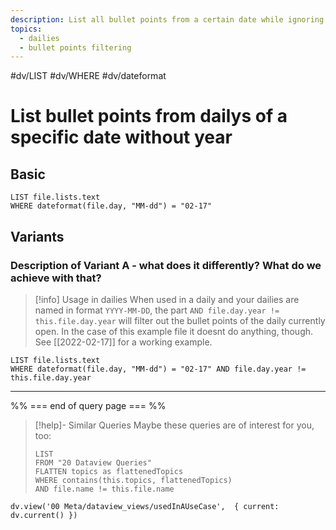```yaml
---
description: List all bullet points from a certain date while ignoring the year, i.e. for "today last year" retrospectives
topics:
  - dailies
  - bullet points filtering
---
```

 #dv/LIST #dv/WHERE #dv/dateformat

# List bullet points from dailys of a specific date without year

## Basic 

```dataview
LIST file.lists.text
WHERE dateformat(file.day, "MM-dd") = "02-17"
```

## Variants

### Description of Variant A - what does it differently? What do we achieve with that?

> [!info] Usage in dailies
> When used in a daily and your dailies are named in format `YYYY-MM-DD`, the part  `AND file.day.year != this.file.day.year` will filter out the bullet points of the daily currently open. In the case of this example file it doesnt do anything, though. See [[2022-02-17]] for a working example.

```dataview
LIST file.lists.text
WHERE dateformat(file.day, "MM-dd") = "02-17" AND file.day.year != this.file.day.year
```
---
%% === end of query page === %%
> [!help]- Similar Queries
> Maybe these queries are of interest for you, too:
> ```dataview
> LIST
> FROM "20 Dataview Queries"
> FLATTEN topics as flattenedTopics
> WHERE contains(this.topics, flattenedTopics)
> AND file.name != this.file.name
> ```

```dataviewjs
dv.view('00 Meta/dataview_views/usedInAUseCase',  { current: dv.current() })
```
